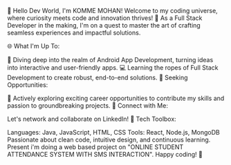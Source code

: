 👋 Hello Dev World, I'm KOMME MOHAN!
Welcome to my coding universe, where curiosity meets code and innovation thrives! 🚀 As a Full Stack Developer in the making, I'm on a quest to master the art of crafting seamless experiences and impactful solutions.

🌐 What I'm Up To:

📱 Diving deep into the realm of Android App Development, turning ideas into interactive and user-friendly apps.
💻 Learning the ropes of Full Stack Development to create robust, end-to-end solutions.
🌟 Seeking Opportunities:

🚀 Actively exploring exciting career opportunities to contribute my skills and passion to groundbreaking projects.
🤝 Connect with Me:

Let's network and collaborate on LinkedIn!
🔧 Tech Toolbox:

Languages: Java, JavaScript, HTML, CSS
Tools: React, Node.js, MongoDB
Passionate about clean code, intuitive design, and continuous learning.
Present i'm doing a web based project on "ONLINE STUDENT ATTENDANCE SYSTEM WITH SMS INTERACTION".
Happy coding! 🎉
